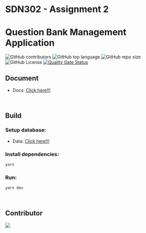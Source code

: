 # SDN302 - Assignment 2

# Question Bank Management Application
![GitHub contributors](https://img.shields.io/github/contributors/SDN302-17C/assignment-2)
![GitHub top language](https://img.shields.io/github/languages/top/SDN302-17C/assignment-2)
![GitHub repo size](https://img.shields.io/github/repo-size/SDN302-17C/assignment-2)
![GitHub License](https://img.shields.io/github/license/SDN302-17C/assignment-2)
[![Quality Gate Status](https://sonarcloud.io/api/project_badges/measure?project=SDN302-17C_assignment-2&metric=alert_status)](https://sonarcloud.io/summary/new_code?id=SDN302-17C_assignment-2)

## Document
- Docs: [Click here!!!](docs/Assignment%202.pdf)
  
<br>

## Build

### Setup database:
- Data: [Click here!!!](data)

### Install dependencies:

```bash
yarn
```

### Run:

```bash
yarn dev
```

<br>

## Contributor
<a href="https://github.com/SDN302-17C/assignment-2/graphs/contributors">
  <img src="https://contrib.rocks/image?repo=SDN302-17C/assignment-2" />
</a>
